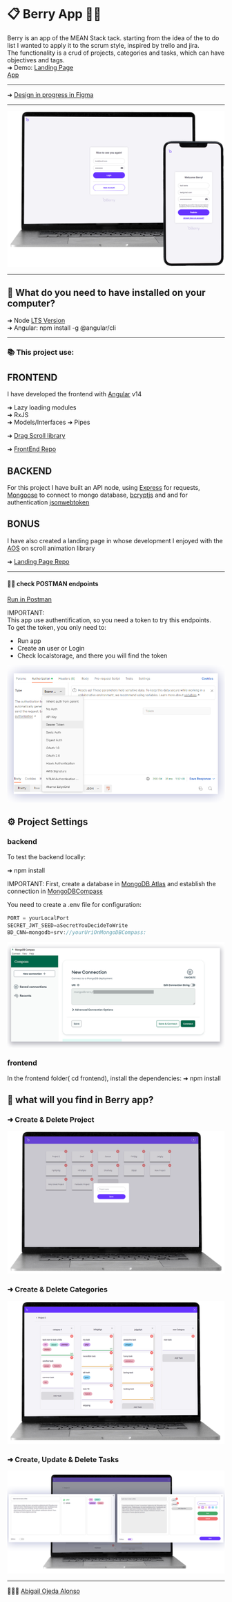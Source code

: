 # 📋 Berry App 🍇🍒  
Berry is an app of the MEAN Stack tack.
starting from the idea of the to do list I wanted to apply it to the scrum style, inspired by trello and jira.  
The functionality is a crud of projects, categories and tasks, which can have objectives and tags.  
➜ Demo:
[Landing Page](https://berryweb.netlify.app/home)  
[App](https://berry-app.netlify.app/user/login)  


---
➜ [Design in progress in Figma](https://www.figma.com/file/2hSVjy3OUFsHX7uPmyyXDn/Berry)

---

![](screenshots/mockup.png)


---  

## 📂  What do you need to have installed on your computer?

➜ Node [LTS Version](https://nodejs.org/en/)  
➜ Angular: npm install -g @angular/cli

---
### 📚  This project use:

## FRONTEND  
I have developed the frontend with [Angular](https://angular.io/) v14   

➜  Lazy loading modules  
➜  RxJS   
➜  Models/Interfaces
➜  Pipes  

➜  [Drag Scroll library](https://www.npmjs.com/package/ngx-drag-scroll)  
  
➜ [FrontEnd Repo](https://github.com/abigailojeda/berryApp)

## BACKEND
For this project I have built an API node, using [Express](https://expressjs.com/es/4x/api.html) for requests,  
[Mongoose](https://mongoosejs.com/) to connect to mongo database, [bcryptjs](https://www.npmjs.com/package/bcryptjs) and and for authentication [jsonwebtoken](https://www.npmjs.com/package/jsonwebtoken)  


## BONUS
I have also created a landing page in whose development I enjoyed with the [AOS](https://michalsnik.github.io/aos/) on scroll animation library  

➜ [Landing Page Repo](https://github.com/abigailojeda/berryWeb)

---

#### 👨‍🚀 check POSTMAN endpoints 

[Run in Postman](https://documenter.getpostman.com/view/18449118/2s8ZDSckcq)  
  
IMPORTANT:  
This app use authentification, so you need a token to try this endpoints.  
To get the token, you only need to:  
- Run app  
- Create an user or Login
- Check localstorage, and there you will find the token  

![](screenshots/postmantoken.png)


## ⚙️ Project Settings

### backend
To test the backend locally:  

➜ npm install

IMPORTANT:
First, create a database in [MongoDB Atlas](https://www.mongodb.com/cloud/atlas) and establish the connection in [MongoDBCompass](https://www.mongodb.com/products/compass)  

You need to create a .env file for configuration:
```javascript
PORT = yourLocalPort
SECRET_JWT_SEED=aSecretYouDecideToWrite
BD_CNN=mongodb+srv://yourUriOnMongoDBCompass:

```

![](screenshots/compass.png)


### frontend
In the frontend folder( cd frontend),  install the dependencies:
➜ npm install


## 🔎 what will you find in Berry app?  

### ➜ Create & Delete Project

![](screenshots/projectsView.png)
### ➜ Create & Delete Categories  

![](screenshots/categories.png)
### ➜ Create, Update & Delete Tasks  

![](screenshots/tasks.png)


---
 🙋🏻‍♀️ [Abigail Ojeda Alonso](https://es.linkedin.com/in/abigail-ojeda)

